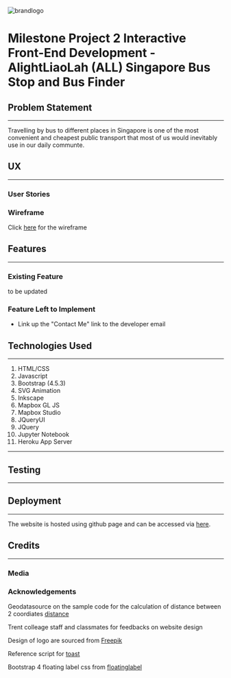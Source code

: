 ![brandlogo](https://github.com/simplyedwin/tcg_codeinstitute_project_2/blob/master/images/AlightLiaoLahBrandLogo.svg?raw=true)

# Milestone Project 2 Interactive Front-End Development - AlightLiaoLah (ALL) Singapore Bus Stop and Bus Finder

## Problem Statement
<hr>

Travelling by bus to different places in Singapore is one of the most convenient and cheapest public transport that most of us would inevitably use in our daily communte. 


## UX
<hr>
      
### User Stories

### Wireframe
Click [here]() for the wireframe

## Features
<hr>

### Existing Feature
to be updated

### Feature Left to Implement
- Link up the "Contact Me" link to the developer email

## Technologies Used
<hr>

1. HTML/CSS 
2. Javascript
3. Bootstrap (4.5.3)
4. SVG Animation
5. Inkscape
6. Mapbox GL JS
7. Mapbox Studio
8. JQueryUI
9. JQuery
10. Jupyter Notebook
11. Heroku App Server 
<hr>

## Testing
<hr>

## Deployment
<hr>

The website is hosted using github page and can be accessed via [here]( https://simplyedwin.github.io/tcg_codeinstitute_project_2/).


## Credits
<hr>

### Media
 

### Acknowledgements

Geodatasource on the sample code for the calculation of distance between 2 coordiates [distance](https://www.geodatasource.com/developers/javascript)

Trent colleage staff and classmates for feedbacks on website design

Design of logo are sourced from [Freepik](https://www.flaticon.com/authors/freepik)

Reference script for [toast](https://www.w3schools.com/howto/tryit.asp?filename=tryhow_js_snackbar)

Bootstrap 4 floating label css from [floatinglabel](https://www.cssscript.com/pure-css-floating-label-pattern-bootstrap/)